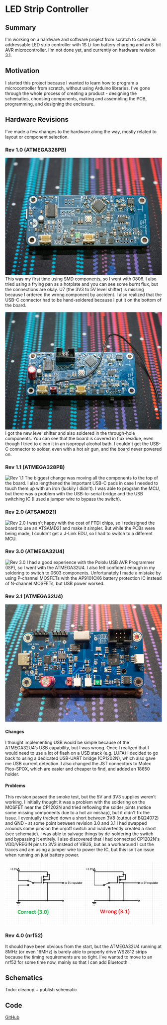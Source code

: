 # LED Strip Controller
## Summary
I'm working on a hardware and software project from scratch to create an addressable LED strip controller with 1S Li-Ion battery charging and an 8-bit AVR microcontroller. I'm not done yet, and currently on hardware revision 3.1.

## Motivation
I started this project because I wanted to learn how to program a microcontroller from scratch, without using Arduino libraries. I've gone through the whole process of creating a product - designing the schematics, choosing components, making and assembling the PCB, programming, and designing the enclosure.

## Hardware Revisions
I've made a few changes to the hardware along the way, mostly related to layout or component selection.

### Rev 1.0 (ATMEGA328PB)
![Rev 1.0 (first attempt)](./images/rev10.jpg)
This was my first time using SMD components, so I went with 0806. I also tried using a frying pan as a hotplate and you can see some burnt flux, but the connections are okay. U7 (the 3V3 to 5V level shifter) is missing because I ordered the wrong component by accident. I also realized that the USB-C connector had to be hand-soldered because I put it on the bottom of the board.

![Rev 1.0 (second attempt)](./images/rev10_1.jpg)
I got the new level shifter and also soldered in the through-hole components. You can see that the board is covered in flux residue, even though I tried to clean it in an isopropyl alcohol bath. I couldn't get the USB-C connector to solder, even with a hot air gun, and the board never powered on.

### Rev 1.1 (ATMEGA328PB)
![Rev 1.1](./images/rev11.jpg)
The biggest change was moving all the components to the top of the board. I also lengthened the important USB-C pads in case I needed to touch them up with an iron (luckily I didn't). I was able to program the MCU, but there was a problem with the USB-to-serial bridge and the USB switching IC (I used a jumper wire to bypass the switch).

### Rev 2.0 (ATSAMD21)
![Rev 2.0](./images/rev20.jpg)
I wasn't happy with the cost of FTDI chips, so I redesigned the board to use an ATSAMD21 and make it simpler. But while the PCBs were being made, I couldn't get a J-Link EDU, so I had to switch to a different MCU.

### Rev 3.0 (ATMEGA32U4)
![Rev 3.0](./images/rev30.jpg)
I had a good experience with the Pololu USB AVR Programmer (ISP), so I went with the ATMEGA32U4. I also felt confident enough in my soldering to switch to 0603 components. Unfortunately I made a mistake by using P-channel MOSFETs with the AP9101CK6 battery protection IC instead of N-channel MOSFETs, but USB power worked.

### Rev 3.1 (ATMEGA32U4)
![Rev 3.1](./images/rev31_1.jpg)

#### Changes
I thought implementing USB would be simple because of the ATMEGA32U4’s USB capability, but I was wrong. Once I realized that I would need to use a lot of flash on a USB stack (e.g. LUFA) I decided to go back to using a dedicated USB-UART bridge (CP1202N), which also gave me USB current detection.
I also changed the JST connectors to Molex Pico-SPOX, which are easier and cheaper to find, and added an 18650 holder.

#### Problems
This revision passed the smoke test, but the 5V and 3V3 supplies weren’t working.
I initially thought it was a problem with the soldering on the MOSFET near the CP1202N and tried reflowing the solder joints  (notice some missing components due to a hot air mishap), but it didn't fix the issue.
I eventually tracked down a short between 3V8 (output of BQ24072) and GND - at some point between revision 3.0 and 3.1 I had swapped arounds some pins on the on/off switch and inadvertently created a short (see schematic). I was able to salvage things by de-soldering the switch and bypassing it entirely.
I also discovered that I had connected CP1202N's VDD/VREGIN pins to 3V3 instead of VBUS, but as a workaround I cut the traces and am using a jumper wire to power the IC, but this isn't an issue when running on just battery power.

![Rev 3.1 (schematic mistake)](./images/rev31_2.png)

### Rev 4.0 (nrf52)
It should have been obvious from the start, but the ATMEGA32U4 running at 8MHz (or even 16MHz) is barely able to properly drive WS2812 strips because the timing requirements are so tight. I've wanted to move to an nrf52 for some time now, mainly so that I can add Bluetooth.

## Schematics
Todo: cleanup + publish schematic

## Code
[GitHub](https://github.com/texruska/led_strip_controller)
